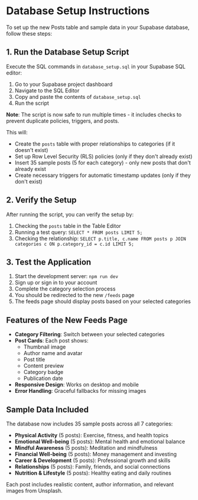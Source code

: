 # Database Setup Instructions

To set up the new Posts table and sample data in your Supabase database, follow these steps:

## 1. Run the Database Setup Script

Execute the SQL commands in `database_setup.sql` in your Supabase SQL editor:

1. Go to your Supabase project dashboard
2. Navigate to the SQL Editor
3. Copy and paste the contents of `database_setup.sql`
4. Run the script

**Note**: The script is now safe to run multiple times - it includes checks to prevent duplicate policies, triggers, and posts.

This will:
- Create the `posts` table with proper relationships to categories (if it doesn't exist)
- Set up Row Level Security (RLS) policies (only if they don't already exist)
- Insert 35 sample posts (5 for each category) - only new posts that don't already exist
- Create necessary triggers for automatic timestamp updates (only if they don't exist)

## 2. Verify the Setup

After running the script, you can verify the setup by:

1. Checking the `posts` table in the Table Editor
2. Running a test query: `SELECT * FROM posts LIMIT 5;`
3. Checking the relationship: `SELECT p.title, c.name FROM posts p JOIN categories c ON p.category_id = c.id LIMIT 5;`

## 3. Test the Application

1. Start the development server: `npm run dev`
2. Sign up or sign in to your account
3. Complete the category selection process
4. You should be redirected to the new `/feeds` page
5. The feeds page should display posts based on your selected categories

## Features of the New Feeds Page

- **Category Filtering**: Switch between your selected categories
- **Post Cards**: Each post shows:
  - Thumbnail image
  - Author name and avatar
  - Post title
  - Content preview
  - Category badge
  - Publication date
- **Responsive Design**: Works on desktop and mobile
- **Error Handling**: Graceful fallbacks for missing images

## Sample Data Included

The database now includes 35 sample posts across all 7 categories:

- **Physical Activity** (5 posts): Exercise, fitness, and health topics
- **Emotional Well-being** (5 posts): Mental health and emotional balance
- **Mindful Awareness** (5 posts): Meditation and mindfulness
- **Financial Well-being** (5 posts): Money management and investing
- **Career & Development** (5 posts): Professional growth and skills
- **Relationships** (5 posts): Family, friends, and social connections
- **Nutrition & Lifestyle** (5 posts): Healthy eating and daily routines

Each post includes realistic content, author information, and relevant images from Unsplash.
